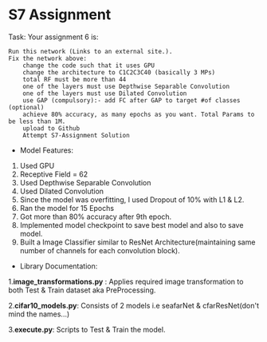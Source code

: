 # S7 Assignment

Task: Your assignment 6 is:

    Run this network (Links to an external site.).  
    Fix the network above:
        change the code such that it uses GPU
        change the architecture to C1C2C3C40 (basically 3 MPs)
        total RF must be more than 44
        one of the layers must use Depthwise Separable Convolution
        one of the layers must use Dilated Convolution
        use GAP (compulsory):- add FC after GAP to target #of classes (optional)
        achieve 80% accuracy, as many epochs as you want. Total Params to be less than 1M. 
        upload to Github
        Attempt S7-Assignment Solution
        
        
* Model Features:

1. Used GPU
2. Receptive Field = 62
3. Used Depthwise Separable Convolution
4. Used Dilated Convolution
5. Since the model was overfitting, I used Dropout of 10% with L1 & L2.
6. Ran the model for 15 Epochs
7. Got more than 80% accuracy after 9th epoch.
8. Implemented model checkpoint to save best model and also to save model.
9. Built a Image Classifier similar to ResNet Architecture(maintaining same number of channels for each convolution block).


* Library Documentation:

1.**image_transformations.py** : Applies required image transformation to both Test & Train dataset aka PreProcessing.

2.**cifar10_models.py**: Consists of 2 models i.e seafarNet & cfarResNet(don't mind the names...)

3.**execute.py**: Scripts to Test & Train the model.




